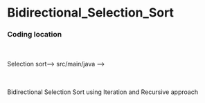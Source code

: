# Bidirectional_Selection_Sort
<h3>Coding location</h3><br></br>
Selection sort--> src/main/java -->


 <br></br>
Bidirectional Selection Sort using Iteration and Recursive approach
